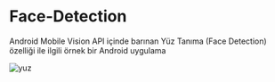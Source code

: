 # Face-Detection
Android Mobile Vision API içinde barınan  Yüz Tanıma (Face Detection)  özelliği ile ilgili örnek bir Android uygulama

![yuz](https://cloud.githubusercontent.com/assets/6243386/20424479/c34d8294-ad7e-11e6-844f-69ca031ba95f.jpg)

